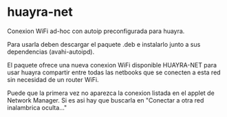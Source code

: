 huayra-net
==========

Conexion WiFi ad-hoc con autoip preconfigurada para huayra.


Para usarla deben descargar el paquete .deb e instalarlo junto a sus dependencias (avahi-autoipd).

El paquete ofrece una nueva conexion WiFi disponible HUAYRA-NET para usar huayra compartir entre todas las netbooks que se conecten a esta red sin necesidad de un router WiFi.

Puede que la primera vez no aparezca la conexion listada en el applet de Network Manager. Si es asi hay que buscarla en "Conectar a otra red inalambrica oculta..."
